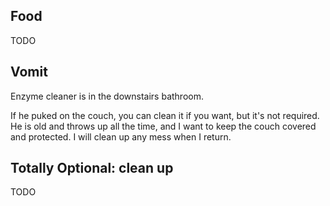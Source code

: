 ## Food
TODO
## Vomit 
Enzyme cleaner is in the downstairs bathroom. 

If he puked on the couch, you can clean it if you want, but it's not required. He is old and throws up all the time, and I want to keep the couch covered and protected. I will clean up any mess when I return.

## Totally Optional: clean up
TODO